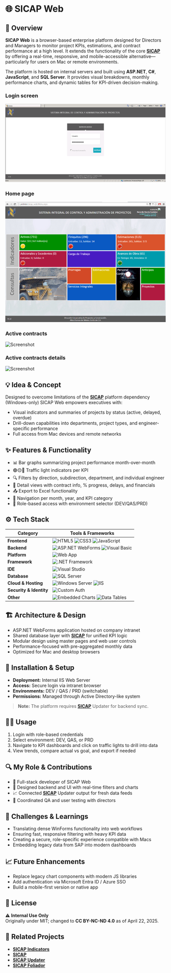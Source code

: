 # 🌐 SICAP Web

## 🧭 Overview
**SICAP Web** is a browser-based enterprise platform designed for Directors and Managers to monitor project KPIs, estimations, and contract performance at a high level. It extends the functionality of the core **[SICAP](https://github.com/HermiloOrtega/SICAP)** by offering a real-time, responsive, and mobile-accessible alternative—particularly for users on Mac or remote environments.

The platform is hosted on internal servers and built using **ASP.NET**, **C#**, **JavaScript**, and **SQL Server**. It provides visual breakdowns, monthly performance charts, and dynamic tables for KPI-driven decision-making.

### Login screen
![Screenshot](./assets/4.png)

### Home page
![Screenshot](./assets/1.png)

### Active contracts
![Screenshot](./assets/2.png)

### Active contracts details
![Screenshot](./assets/3.png)

## 💡 Idea & Concept
Designed to overcome limitations of the **[SICAP](https://github.com/HermiloOrtega/SICAP)** platform dependency (Windows-only)
SICAP Web empowers executives with:
- Visual indicators and summaries of projects by status (active, delayed, overdue)
- Drill-down capabilities into departments, project types, and engineer-specific performance
- Full access from Mac devices and remote networks

## ✨ Features & Functionality
- 📊 Bar graphs summarizing project performance month-over-month
- 🟢🟡🔴 Traffic light indicators per KPI
- 🔍 Filters by direction, subdirection, department, and individual engineer
- 🧾 Detail views with contract info, % progress, delays, and financials
- 📤 Export to Excel functionality
- 🧭 Navigation per month, year, and KPI category
- 🔐 Role-based access with environment selector (DEV/QAS/PRD)

## ⚙️ Tech Stack
| Category                | Tools & Frameworks |
|-------------------------|--------------------|
| **Frontend**            | ![HTML5](https://img.shields.io/badge/HTML5-E34F26?logo=html5&logoColor=white&style=for-the-badge) ![CSS3](https://img.shields.io/badge/CSS3-1572B6?logo=css3&logoColor=white&style=for-the-badge) ![JavaScript](https://img.shields.io/badge/JavaScript-F7DF1E?logo=javascript&logoColor=black&style=for-the-badge) |
| **Backend**             | ![ASP.NET WebForms](https://img.shields.io/badge/ASP.NET%20WebForms-512BD4?logo=.net&logoColor=white&style=for-the-badge) ![Visual Basic](https://img.shields.io/badge/Visual%20Basic-512BD4?logo=visualstudio&logoColor=white&style=for-the-badge) |
| **Platform**            | ![Web App](https://img.shields.io/badge/Web%20App-0078D4?logo=windows&logoColor=white&style=for-the-badge) |
| **Framework**           | ![.NET Framework](https://img.shields.io/badge/.NET%20Framework-512BD4?logo=.net&logoColor=white&style=for-the-badge) |
| **IDE**                 | ![Visual Studio](https://img.shields.io/badge/Visual%20Studio-5C2D91?logo=visualstudio&logoColor=white&style=for-the-badge) |
| **Database**            | ![SQL Server](https://img.shields.io/badge/SQL%20Server-CC2927?logo=microsoft-sql-server&logoColor=white&style=for-the-badge) |
| **Cloud & Hosting** | ![Windows Server](https://img.shields.io/badge/Windows%20Server-0078D4?logo=windows&logoColor=white&style=for-the-badge) ![IIS](https://img.shields.io/badge/IIS-0078D7?logo=microsoft&logoColor=white&style=for-the-badge) |
| **Security & Identity** | ![Custom Auth](https://img.shields.io/badge/Custom%20Auth-000000?style=for-the-badge&logo=key&logoColor=white) |
| **Other**               | ![Embedded Charts](https://img.shields.io/badge/Embedded%20Charts-000000?logo=chartjs&logoColor=white&style=for-the-badge) ![Data Tables](https://img.shields.io/badge/Data%)

## 🏗 Architecture & Design
- ASP.NET WebForms application hosted on company intranet
- Shared database layer with **[SICAP](https://github.com/HermiloOrtega/SICAP)** for unified KPI logic
- Modular design using master pages and web user controls
- Performance-focused with pre-aggregated monthly data
- Optimized for Mac and desktop browsers

## 🚀 Installation & Setup
- **Deployment:** Internal IIS Web Server
- **Access:** Secure login via intranet browser
- **Environments:** DEV / QAS / PRD (switchable)
- **Permissions:** Managed through Active Directory-like system

> **Note:** The platform requires **[SICAP](https://github.com/HermiloOrtega/SICAP)** Updater for backend sync.

## 🧑‍💻 Usage
1. Login with role-based credentials
2. Select environment: DEV, QAS, or PRD
3. Navigate to KPI dashboards and click on traffic lights to drill into data
4. View trends, compare actual vs goal, and export if needed

## 🔍 My Role & Contributions
- 💼 Full-stack developer of SICAP Web
- 🧱 Designed backend and UI with real-time filters and charts
- 📈 Connected **[SICAP](https://github.com/HermiloOrtega/SICAP)** Updater output for fresh data feeds
- 🤝 Coordinated QA and user testing with directors

## 🧗 Challenges & Learnings
- Translating dense WinForms functionality into web workflows
- Ensuring fast, responsive filtering with heavy KPI data
- Creating a secure, role-specific experience compatible with Macs
- Embedding legacy data from SAP into modern dashboards

## 📈 Future Enhancements
- Replace legacy chart components with modern JS libraries
- Add authentication via Microsoft Entra ID / Azure SSO
- Build a mobile-first version or native app

## 🪪 License
⚠️ **Internal Use Only**  
Originally under MIT; changed to **CC BY-NC-ND 4.0** as of April 22, 2025.

## 🔗 Related Projects
- **[SICAP Indicators](https://github.com/HermiloOrtega/SICAP-Indicators)**
- **[SICAP](https://github.com/HermiloOrtega/SICAP)**
- **[SICAP Updater](https://github.com/HermiloOrtega/SICAP-Web-Updates)**
- **[SICAP Foliador](https://github.com/HermiloOrtega/SICAP-Folio-Manager)**
